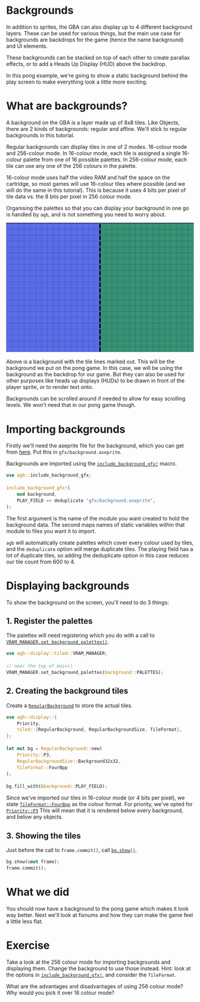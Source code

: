 # Backgrounds

In addition to sprites, the GBA can also display up to 4 different background layers.
These can be used for various things, but the main use case for backgrounds are backdrops for the game (hence the name background) and UI elements.

These backgrounds can be stacked on top of each other to create parallax effects, or to add a Heads Up Display (HUD) above the backdrop.

In this pong example, we're going to show a static background behind the play screen to make everything look a little more exciting.

# What are backgrounds?

A background on the GBA is a layer made up of 8x8 tiles.
Like Objects, there are 2 kinds of backgrounds: regular and affine.
We'll stick to regular backgrounds in this tutorial.

Regular backgrounds can display tiles in one of 2 modes.
16-colour mode and 256-colour mode.
In 16-colour mode, each tile is assigned a single 16-colour palette from one of 16 possible palettes.
In 256-colour mode, each tile can use any one of the 256 colours in the palette.

16-colour mode uses half the video RAM and half the space on the cartridge, so most games will use 16-colour tiles where possible (and we will do the same in this tutorial).
This is because it uses 4 bits per pixel of tile data vs. the 8 bits per pixel in 256 colour mode.

Organising the palettes so that you can display your background in one go is handled by `agb`, and is not something you need to worry about.

![Backgrounds are made of 8x8 tiles](background-tiles.png)

Above is a background with the tile lines marked out. This will be the background we put on the pong game.
In this case, we will be using the background as the backdrop for our game.
But they can also be used for other purposes like heads up displays (HUDs) to be drawn in front of the player sprite, or to render text onto.

Backgrounds can be scrolled around if needed to allow for easy scrolling levels.
We won't need that in our pong game though.

# Importing backgrounds

Firstly we'll need the aseprite file for the background, which you can get from [here](background.aseprite).
Put this in `gfx/background.aseprite`.

Backgrounds are imported using the [`include_background_gfx!`](https://docs.rs/agb/latest/agb/macro.include_background_gfx.html) macro.

```rust
use agb::include_background_gfx;

include_background_gfx!(
    mod background,
    PLAY_FIELD => deduplicate "gfx/background.aseprite",
);
```

The first argument is the name of the module you want created to hold the background data.
The second maps names of static variables within that module to files you want it to import.

`agb` will automatically create palettes which cover every colour used by tiles, and the `deduplicate` option will merge duplicate tiles.
The playing field has a lot of duplicate tiles, so adding the deduplicate option in this case reduces our tile count from 600 to 4.

# Displaying backgrounds

To show the background on the screen, you'll need to do 3 things:

## 1. Register the palettes

The palettes will need registering which you do with a call to [`VRAM_MANAGER.set_background_palettes()`](https://docs.rs/agb/latest/agb/display/tiled/struct.VRamManager.html#method.set_background_palettes).

```rust
use agb::display::tiled::VRAM_MANAGER;

// near the top of main()
VRAM_MANAGER.set_background_palettes(background::PALETTES);
```

## 2. Creating the background tiles

Create a [`RegularBackground`](https://docs.rs/agb/latest/agb/display/tiled/struct.RegularBackground.html) to store the actual tiles.

```rust
use agb::display::{
    Priority,
    tiled::{RegularBackground, RegularBackgroundSize, TileFormat},
};

let mut bg = RegularBackground::new(
    Priority::P3,
    RegularBackgroundSize::Background32x32,
    TileFormat::FourBpp
);

bg.fill_with(&background::PLAY_FIELD);
```

Since we've imported our tiles in 16-colour mode (or 4 bits per pixel), we state [`TileFormat::FourBpp`](https://docs.rs/agb/latest/agb/display/tiled/enum.TileFormat.html#variant.FourBpp) as the colour format.
For priority, we've opted for [`Priority::P3`](https:://docs.rs/agb/latest/agb/display/enum.Priority.html)
This will mean that it is rendered below every background, and below any objects.

## 3. Showing the tiles

Just before the call to `frame.commit()`, call [`bg.show()`](https://docs.rs/agb/latest/agb/display/tiled/struct.RegularBackground.html#method.show).

```rust
bg.show(&mut frame);
frame.commit();
```

# What we did

You should now have a background to the pong game which makes it look way better.
Next we'll look at fixnums and how they can make the game feel a little less flat.

# Exercise

Take a look at the 256 colour mode for importing backgrounds and displaying them.
Change the background to use those instead.
Hint: look at the options in [`include_background_gfx!`](https://docs.rs/agb/latest/agb/macro.include_background_gfx.html), and consider the `TileFormat`.

What are the advantages and disadvantages of using 256 colour mode? Why would you pick it over 16 colour mode?
